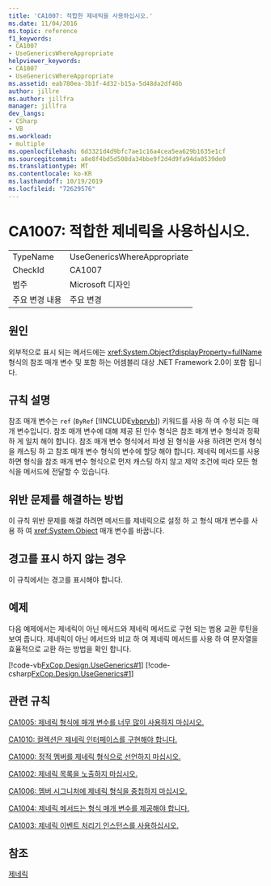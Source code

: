 ```yaml
---
title: 'CA1007: 적합한 제네릭을 사용하십시오.'
ms.date: 11/04/2016
ms.topic: reference
f1_keywords:
- CA1007
- UseGenericsWhereAppropriate
helpviewer_keywords:
- CA1007
- UseGenericsWhereAppropriate
ms.assetid: eab780ea-3b1f-4d32-b15a-5d48da2df46b
author: jillre
ms.author: jillfra
manager: jillfra
dev_langs:
- CSharp
- VB
ms.workload:
- multiple
ms.openlocfilehash: 6d3321d4d9bfc7ae1c16a4cea5ea629b1635e1cf
ms.sourcegitcommit: a8e8f4bd5d508da34bbe9f2d4d9fa94da0539de0
ms.translationtype: MT
ms.contentlocale: ko-KR
ms.lasthandoff: 10/19/2019
ms.locfileid: "72629576"
---
```

# <a name="ca1007-use-generics-where-appropriate"></a>CA1007: 적합한 제네릭을 사용하십시오.

|||
|-|-|
|TypeName|UseGenericsWhereAppropriate|
|CheckId|CA1007|
|범주|Microsoft 디자인|
|주요 변경 내용|주요 변경|

## <a name="cause"></a>원인
외부적으로 표시 되는 메서드에는 <xref:System.Object?displayProperty=fullName> 형식의 참조 매개 변수 및 포함 하는 어셈블리 대상 .NET Framework 2.0이 포함 됩니다.

## <a name="rule-description"></a>규칙 설명
참조 매개 변수는 `ref` (`ByRef` [!INCLUDE[vbprvb](../code-quality/includes/vbprvb_md.md)]) 키워드를 사용 하 여 수정 되는 매개 변수입니다. 참조 매개 변수에 대해 제공 된 인수 형식은 참조 매개 변수 형식과 정확 하 게 일치 해야 합니다. 참조 매개 변수 형식에서 파생 된 형식을 사용 하려면 먼저 형식을 캐스팅 하 고 참조 매개 변수 형식의 변수에 할당 해야 합니다. 제네릭 메서드를 사용 하면 형식을 참조 매개 변수 형식으로 먼저 캐스팅 하지 않고 제약 조건에 따라 모든 형식을 메서드에 전달할 수 있습니다.

## <a name="how-to-fix-violations"></a>위반 문제를 해결하는 방법
이 규칙 위반 문제를 해결 하려면 메서드를 제네릭으로 설정 하 고 형식 매개 변수를 사용 하 여 <xref:System.Object> 매개 변수를 바꿉니다.

## <a name="when-to-suppress-warnings"></a>경고를 표시 하지 않는 경우
이 규칙에서는 경고를 표시해야 합니다.

## <a name="example"></a>예제
다음 예제에서는 제네릭이 아닌 메서드와 제네릭 메서드로 구현 되는 범용 교환 루틴을 보여 줍니다. 제네릭이 아닌 메서드와 비교 하 여 제네릭 메서드를 사용 하 여 문자열을 효율적으로 교환 하는 방법을 확인 합니다.

[!code-vb[FxCop.Design.UseGenerics#1](../code-quality/codesnippet/VisualBasic/ca1007-use-generics-where-appropriate_1.vb)]
[!code-csharp[FxCop.Design.UseGenerics#1](../code-quality/codesnippet/CSharp/ca1007-use-generics-where-appropriate_1.cs)]

## <a name="related-rules"></a>관련 규칙
[CA1005: 제네릭 형식에 매개 변수를 너무 많이 사용하지 마십시오.](../code-quality/ca1005.md)

[CA1010: 컬렉션은 제네릭 인터페이스를 구현해야 합니다.](../code-quality/ca1010.md)

[CA1000: 정적 멤버를 제네릭 형식으로 선언하지 마십시오.](../code-quality/ca1000.md)

[CA1002: 제네릭 목록을 노출하지 마십시오.](../code-quality/ca1002.md)

[CA1006: 멤버 시그니처에 제네릭 형식을 중첩하지 마십시오.](../code-quality/ca1006.md)

[CA1004: 제네릭 메서드는 형식 매개 변수를 제공해야 합니다.](../code-quality/ca1004.md)

[CA1003: 제네릭 이벤트 처리기 인스턴스를 사용하십시오.](../code-quality/ca1003.md)

## <a name="see-also"></a>참조
[제네릭](/dotnet/csharp/programming-guide/generics/index)
